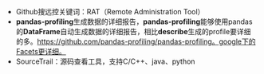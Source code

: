 - Github搜远控关键词：RAT（Remote Administration Tool）
- **pandas-profiling**生成数据的详细报告，**pandas-profiling**能够使用pandas的**DataFrame**自动生成数据的详细报告，相比**describe**生成的profile要详细的多。https://github.com/pandas-profiling/pandas-profiling。google下的Facets更详细。
- SourceTrail：源码查看工具，支持C/C++、java、python